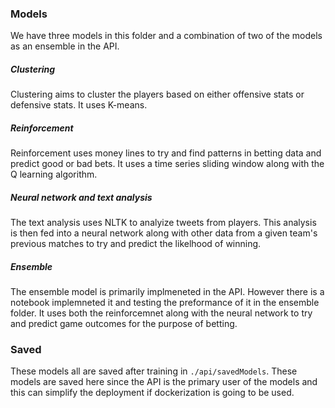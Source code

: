 ### Models

We have three models in this folder and a combination of two of the models as an ensemble in the API.

##### Clustering

Clustering aims to cluster the players based on either offensive stats or defensive stats. It uses K-means.

##### Reinforcement

Reinforcement uses money lines to try and find patterns in betting data and predict good or bad bets. It uses a time series sliding window along with the Q learning algorithm.

##### Neural network and text analysis

The text analysis uses NLTK to analyize tweets from players. This analysis is then fed into a neural network along with other data from a given team's previous matches to try and predict the likelhood of winning.

##### Ensemble

The ensemble model is primarily implmeneted in the API. However there is a notebook implemneted it and testing the preformance of it in the ensemble folder. It uses both the reinforcemnet along with the neural network to try and predict game outcomes for the purpose of betting.

### Saved

These models all are saved after training in ```./api/savedModels```. These models are saved here since the API is the primary user of the models and this can simplify the deployment if dockerization is going to be used.